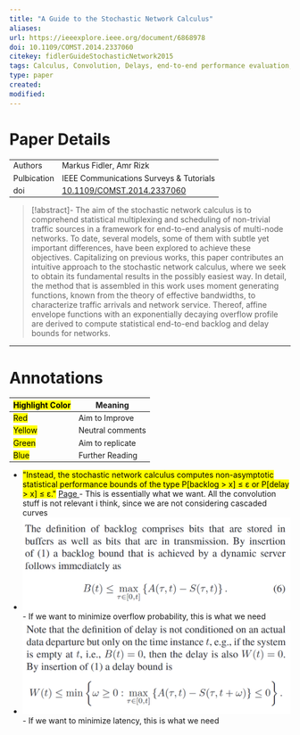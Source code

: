 ```yaml
---
title: "A Guide to the Stochastic Network Calculus"
aliases: 
url: https://ieeexplore.ieee.org/document/6868978 
doi: 10.1109/COMST.2014.2337060 
citekey: fidlerGuideStochasticNetwork2015
tags: Calculus, Convolution, Delays, end-to-end performance evaluation, moment generating functions, Random processes, scheduling, Servers, Stochastic network calculus, Stochastic processes, Tutorials, network calculus 
type: paper
created: 
modified:
---
```


# Paper Details
|             |                                    |
| ----------- | ---------------------------------- |
| Authors     | Markus Fidler, Amr Rizk                        |
| Pulbication | IEEE Communications Surveys & Tutorials               |
| doi         | [10.1109/COMST.2014.2337060](https://doi.org/10.1109/COMST.2014.2337060) |
>[!abstract]-
>The aim of the stochastic network calculus is to comprehend statistical multiplexing and scheduling of non-trivial traffic sources in a framework for end-to-end analysis of multi-node networks. To date, several models, some of them with subtle yet important differences, have been explored to achieve these objectives. Capitalizing on previous works, this paper contributes an intuitive approach to the stochastic network calculus, where we seek to obtain its fundamental results in the possibly easiest way. In detail, the method that is assembled in this work uses moment generating functions, known from the theory of effective bandwidths, to characterize traffic arrivals and network service. Thereof, affine envelope functions with an exponentially decaying overflow profile are derived to compute statistical end-to-end backlog and delay bounds for networks.

---

# Annotations

| <mark class="hltr-grey"> Highlight Color</mark> | Meaning          |
| ----------------------------------------------- | ---------------- |
| <mark class="hltr-red">Red</mark>               | Aim to Improve   |
| <mark class="hltr-yellow">Yellow</mark>         | Neutral comments |
| <mark class="hltr-green">Green</mark>           | Aim to replicate |
| <mark class="hltr-blue">Blue</mark>             | Further Reading  |

- <mark class="hltr-green">"Instead, the stochastic network calculus computes non-asymptotic statistical performance bounds of the type P[backlog > x] ≤ ε or P[delay > x] ≤ ε."</mark> [Page ](zotero://open-pdf/groups/5655478/items/Y7GF9IKF?page=92&annotation=LPA6DAR5)	 - This is essentially what we want.
All the convolution stuff is not relevant i think, since we are not considering cascaded curves
  <br>
- ![](Attachments/zotero/fidlerGuideStochasticNetwork2015/image-3-x303-y639.png)	 - If we want to minimize overflow probability, this is what we need
  <br>
- ![](Attachments/zotero/fidlerGuideStochasticNetwork2015/image-3-x302-y495.png)	 - If we want to minimize latency, this is what we need
  <br>


